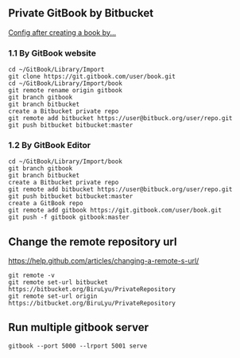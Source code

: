 # 

## Private GitBook by Bitbucket
[Config after creating a book by...](https://lightablue.gitbooks.io/private-gitbook-by-bitbucket/content/chapter1.html)


### 1.1 **By GitBook website**

```
cd ~/GitBook/Library/Import
git clone https://git.gitbook.com/user/book.git
cd ~/GitBook/Library/Import/book
git remote rename origin gitbook
git branch gitbook
git branch bitbucket
create a Bitbucket private repo
git remote add bitbucket https://user@bitbuck.org/user/repo.git
git push bitbucket bitbucket:master
``` 

### 1.2 **By GitBook Editor**

```
cd ~/GitBook/Library/Import/book
git branch gitbook
git branch bitbucket
create a Bitbucket private repo
git remote add bitbucket https://user@bitbuck.org/user/repo.git
git push bitbucket bitbucket:master
create a GitBook repo
git remote add gitbook https://git.gitbook.com/user/book.git
git push -f gitbook gitbook:master
```



## **Change the remote repository url**
https://help.github.com/articles/changing-a-remote-s-url/
```
git remote -v
git remote set-url bitbucket https://bitbucket.org/BiruLyu/PrivateRepository
git remote set-url origin https://bitbucket.org/BiruLyu/PrivateRepository

```

## Run multiple gitbook server
```
gitbook --port 5000 --lrport 5001 serve
```



